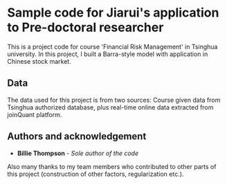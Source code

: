# Sample code for Jiarui's application to Pre-doctoral researcher

This is a project code for course 'Financial Risk Management' in Tsinghua university. In this project, I built a Barra-style model with application in Chinese stock market.

## Data

The data used for this project is from two sources: Course given data from Tsinghua authorized database, plus real-time online data extracted from joinQuant platform.

## Authors and acknowledgement

* **Billie Thompson** - *Sole author of the code* 

Also many thanks to my team members who contributed to other parts of this project (construction of other factors, regularization etc.).
